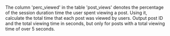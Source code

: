 The column 'perc_viewed' in the table 'post_views' denotes the percentage of the session duration time the user spent viewing a post. 
Using it, calculate the total time that each post was viewed by users. 
Output post ID and the total viewing time in seconds, but only for posts with a total viewing time of over 5 seconds.